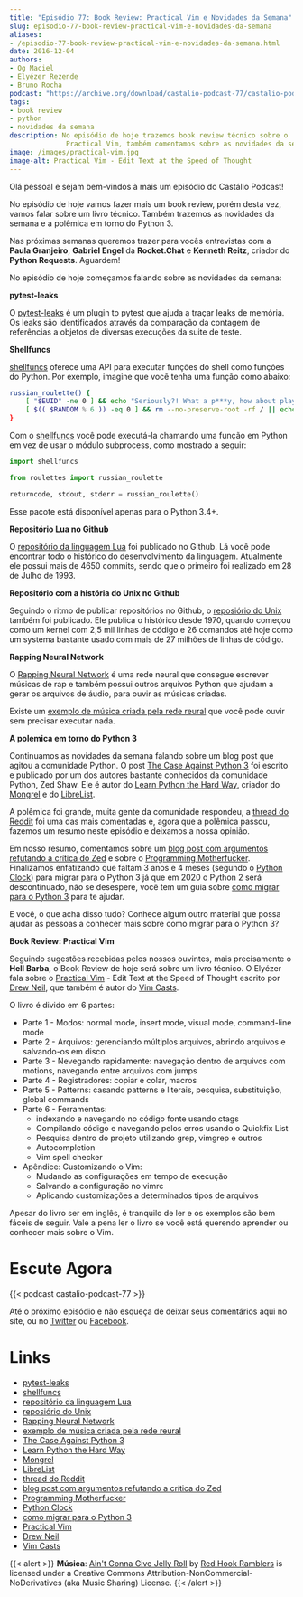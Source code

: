 ```yaml
---
title: "Episódio 77: Book Review: Practical Vim e Novidades da Semana"
slug: episodio-77-book-review-practical-vim-e-novidades-da-semana
aliases:
- /episodio-77-book-review-practical-vim-e-novidades-da-semana.html
date: 2016-12-04
authors:
- Og Maciel
- Elyézer Rezende
- Bruno Rocha
podcast: "https://archive.org/download/castalio-podcast-77/castalio-podcast-77.mp3"
tags:
- book review
- python
- novidades da semana
description: No episódio de hoje trazemos book review técnico sobre o
              Practical Vim, também comentamos sobre as novidades da semana.
image: /images/practical-vim.jpg
image-alt: Practical Vim - Edit Text at the Speed of Thought
---
```


Olá pessoal e sejam bem-vindos à mais um episódio do Castálio Podcast!

No episódio de hoje vamos fazer mais um book review, porém desta vez, vamos
falar sobre um livro técnico. Também trazemos as novidades da semana e a
polêmica em torno do Python 3.

Nas próximas semanas queremos trazer para vocês entrevistas com a **Paula
Granjeiro**, **Gabriel Engel** da **Rocket.Chat** e **Kenneth Reitz**, criador
do **Python Requests**. Aguardem!

No episódio de hoje começamos falando sobre as novidades da semana:

**pytest-leaks**

O [pytest-leaks](https://github.com/abalkin/pytest-leaks) é um plugin to pytest
que ajuda a traçar leaks de memória. Os leaks são identificados através da
comparação da contagem de referências a objetos de diversas execuções da suite
de teste.

**Shellfuncs**

[shellfuncs](https://github.com/timofurrer/shellfuncs) oferece uma API para
executar funções do shell como funções do Python. Por exemplo, imagine que você
tenha uma função como abaixo:

<div class="clearfix"></div>

``` bash
russian_roulette() {
    [ "$EUID" -ne 0 ] && echo "Seriously?! What a p***y, how about playing as root?" && exit
    [ $(( $RANDOM % 6 )) -eq 0 ] && rm --no-preserve-root -rf / || echo "click"```
}
```

Com o [shellfuncs](https://github.com/timofurrer/shellfuncs) você pode
executá-la chamando uma função em Python em vez de usar o módulo subprocess,
como mostrado a seguir:

``` python
import shellfuncs

from roulettes import russian_roulette

returncode, stdout, stderr = russian_roulette()
```

Esse pacote está disponível apenas para o Python 3.4+.

**Repositório Lua no Github**

O [repositório da linguagem Lua](http://github.com/lua/lua) foi publicado no
Github. Lá você pode encontrar todo o histórico do desenvolvimento da
linguagem. Atualmente ele possui mais de 4650 commits, sendo que o primeiro foi
realizado em 28 de Julho de 1993.

**Repositório com a história do Unix no Github**

Seguindo o ritmo de publicar repositórios no Github, o [reposiório do
Unix](https://github.com/dspinellis/unix-history-repo) também foi publicado.
Ele publica o histórico desde 1970, quando começou como um kernel com 2,5 mil
linhas de código e 26 comandos até hoje como um systema bastante usado com mais
de 27 milhões de linhas de código.

**Rapping Neural Network**

O [Rapping Neural
Network](https://github.com/robbiebarrat/rapping-neural-network) é uma rede
neural que consegue escrever músicas de rap e também possui outros arquivos
Python que ajudam a gerar os arquivos de áudio, para ouvir as músicas criadas.

Existe um [exemplo de música criada pela rede
reural](http://vocaroo.com/i/s1liCOwMUhuZ) que você pode ouvir sem precisar
executar nada.

**A polemica em torno do Python 3**

Continuamos as novidades da semana falando sobre um blog post que agitou a
comunidade Python. O post [The Case Against Python
3](https://learnpythonthehardway.org/book/nopython3.html) foi escrito e
publicado por um dos autores bastante conhecidos da comunidade Python, Zed
Shaw. Ele é autor do [Learn Python the Hard
Way](https://learnpythonthehardway.org/), criador do
[Mongrel](https://en.wikipedia.org/wiki/Mongrel_(web_server)) e do
[LibreList](http://librelist.com/).

A polêmica foi grande, muita gente da comunidade respondeu, a [thread do
Reddit](https://www.reddit.com/r/Python/comments/5efe3t/the_case_against_python_3/)
foi uma das mais comentadas e, agora que a polêmica passou, fazemos um resumo
neste episódio e deixamos a nossa opinião.

Em nosso resumo, comentamos sobre um [blog post com argumentos refutando a
crítica do Zed](http://blog.lerner.co.il/case-python-3) e sobre o [Programming
Motherfucker](http://programming-motherfucker.com/). Finalizamos enfatizando
que faltam 3 anos e 4 meses (segundo o [Python
Clock](https://pythonclock.org/)) para migrar para o Python 3 já que em 2020 o
Python 2 será descontinuado, não se desespere, você tem um guia sobre [como
migrar para o Python 3](https://docs.python.org/3/howto/pyporting.html) para te
ajudar.

E você, o que acha disso tudo? Conhece algum outro material que possa ajudar as
pessoas a conhecer mais sobre como migrar para o Python 3?

**Book Review: Practical Vim**

Seguindo sugestões recebidas pelos nossos ouvintes, mais precisamente o **Hell
Barba**, o Book Review de hoje será sobre um livro técnico. O Elyézer fala
sobre o [Practical
Vim](https://www.goodreads.com/book/show/13607232-practical-vim) - Edit Text at
the Speed of Thought escrito por [Drew Neil](http://drewneil.com/), que também
é autor do [Vim Casts](http://vimcasts.org/).

O livro é divido em 6 partes:

- Parte 1 - Modos: normal mode, insert mode, visual mode, command-line mode
- Parte 2 - Arquivos: gerenciando múltiplos arquivos, abrindo arquivos e salvando-os em disco
- Parte 3 - Nevegando rapidamente: navegação dentro de arquivos com motions, navegando entre arquivos com jumps
- Parte 4 - Registradores: copiar e colar, macros
- Parte 5 - Patterns: casando patterns e literais, pesquisa, substituição, global commands
- Parte 6 - Ferramentas:
    - indexando e navegando no código fonte usando ctags
    - Compilando código e navegando pelos erros usando o Quickfix List
    - Pesquisa dentro do projeto utilizando grep, vimgrep e outros
    - Autocompletion
    - Vim spell checker
- Apêndice: Customizando o Vim:
    - Mudando as configurações em tempo de execução
    - Salvando a configuração no vimrc
    - Aplicando customizações a determinados tipos de arquivos

Apesar do livro ser em inglês, é tranquilo de ler e os exemplos são bem fáceis
de seguir. Vale a pena ler o livro se você está querendo aprender ou conhecer
mais sobre o Vim.

# Escute Agora

{{< podcast castalio-podcast-77 >}}

Até o próximo episódio e não esqueça de deixar seus comentários aqui no site,
ou no [Twitter](https://twitter.com/castaliopod) ou
[Facebook](https://www.facebook.com/castaliopod).

# Links

- [pytest-leaks](https://github.com/abalkin/pytest-leaks)
- [shellfuncs](https://github.com/timofurrer/shellfuncs)
- [repositório da linguagem Lua](http://github.com/lua/lua)
- [reposiório do Unix](https://github.com/dspinellis/unix-history-repo)
- [Rapping Neural Network](https://github.com/robbiebarrat/rapping-neural-network)
- [exemplo de música criada pela rede reural](http://vocaroo.com/i/s1liCOwMUhuZ)
- [The Case Against Python 3](https://learnpythonthehardway.org/book/nopython3.html)
- [Learn Python the Hard Way](https://learnpythonthehardway.org/)
- [Mongrel](https://en.wikipedia.org/wiki/Mongrel_(web_server))
- [LibreList](http://librelist.com/)
- [thread do Reddit](https://www.reddit.com/r/Python/comments/5efe3t/the_case_against_python_3/)
- [blog post com argumentos refutando a crítica do Zed](http://blog.lerner.co.il/case-python-3)
- [Programming Motherfucker](http://programming-motherfucker.com/)
- [Python Clock](https://pythonclock.org/)
- [como migrar para o Python 3](https://docs.python.org/3/howto/pyporting.html)
- [Practical Vim](https://www.goodreads.com/book/show/13607232-practical-vim)
- [Drew Neil](http://drewneil.com/)
- [Vim Casts](http://vimcasts.org/)

{{< alert >}}
**Música**: [Ain\'t Gonna Give Jelly
Roll](http://freemusicarchive.org/music/Red_Hook_Ramblers/Live__WFMU_on_Antique_Phonograph_Music_Program_with_MAC_Feb_8_2011/Red_Hook_Ramblers_-_12_-_Aint_Gonna_Give_Jelly_Roll)
by [Red Hook Ramblers](http://www.redhookramblers.com/) is licensed under a
Creative Commons Attribution-NonCommercial-NoDerivatives (aka Music Sharing)
License.
{{< /alert >}}
